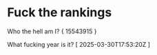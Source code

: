 # Fuck the rankings

Who the hell am I?
{ 15543915 }

What fucking year is it?
[ 2025-03-30T17:53:20Z ]
